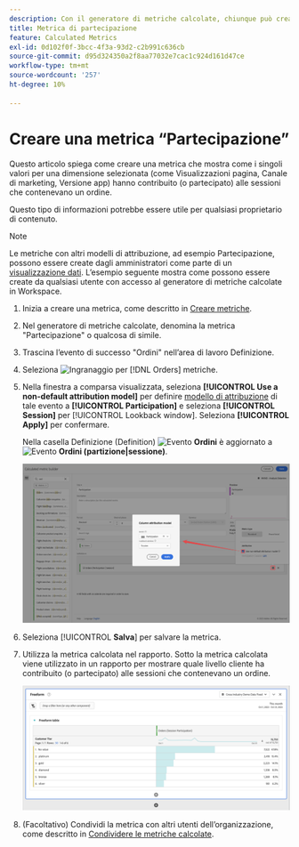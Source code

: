 ```yaml
---
description: Con il generatore di metriche calcolate, chiunque può creare una metrica di partecipazione.
title: Metrica di partecipazione
feature: Calculated Metrics
exl-id: 0d102f0f-3bcc-4f3a-93d2-c2b991c636cb
source-git-commit: d95d324350a2f8aa77032e7cac1c924d161d47ce
workflow-type: tm+mt
source-wordcount: '257'
ht-degree: 10%

---
```


# Creare una metrica “Partecipazione”

Questo articolo spiega come creare una metrica che mostra come i singoli valori per una dimensione selezionata (come Visualizzazioni pagina, Canale di marketing, Versione app) hanno contribuito (o partecipato) alle sessioni che contenevano un ordine.

Questo tipo di informazioni potrebbe essere utile per qualsiasi proprietario di contenuto.

>[!NOTE]
>
>Le metriche con altri modelli di attribuzione, ad esempio Partecipazione, possono essere create dagli amministratori come parte di un [visualizzazione dati](https://experienceleague.adobe.com/docs/analytics-platform/using/cja-dataviews/data-views.html?lang=it). L’esempio seguente mostra come possono essere create da qualsiasi utente con accesso al generatore di metriche calcolate in Workspace.

1. Inizia a creare una metrica, come descritto in [Creare metriche](/help/components/calc-metrics/cm-workflow/cm-build-metrics.md).
1. Nel generatore di metriche calcolate, denomina la metrica &quot;Partecipazione&quot; o qualcosa di simile.
1. Trascina l’evento di successo &quot;Ordini&quot; nell’area di lavoro Definizione.
1. Seleziona ![Ingranaggio](https://spectrum.adobe.com/static/icons/workflow_18/Smock_Settings_18_N.svg) per [!DNL Orders] metriche.
1. Nella finestra a comparsa visualizzata, seleziona **[!UICONTROL Use a non-default attribution model]** per definire [modello di attribuzione](/help/components/calc-metrics/cm-workflow/m-metric-type-alloc.md) di tale evento a **[!UICONTROL Participation]** e seleziona **[!UICONTROL Session]** per [!UICONTROL Lookback window]. Seleziona **[!UICONTROL Apply]** per confermare.

   Nella casella Definizione (Definition) ![Evento](https://spectrum.adobe.com/static/icons/workflow_18/Smock_Event_18_N.svg) **Ordini** è aggiornato a ![Evento](https://spectrum.adobe.com/static/icons/workflow_18/Smock_Event_18_N.svg) **Ordini (partizione|sessione)**.

   ![](assets/participation-setup.png)



1. Seleziona [!UICONTROL **Salva**] per salvare la metrica.
1. Utilizza la metrica calcolata nel rapporto. Sotto la metrica calcolata viene utilizzato in un rapporto per mostrare quale livello cliente ha contribuito (o partecipato) alle sessioni che contenevano un ordine.

   ![](assets/participation-pages-customer-tier.png)

1. (Facoltativo) Condividi la metrica con altri utenti dell’organizzazione, come descritto in [Condividere le metriche calcolate](/help/components/calc-metrics/cm-workflow/cm-sharing.md).
